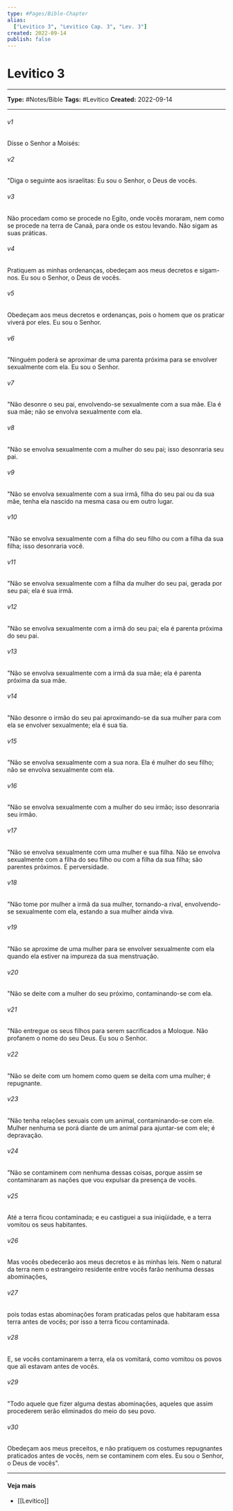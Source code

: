 ```yaml
---
type: #Pages/Bible-Chapter
alias:
  ["Levitico 3", "Levitico Cap. 3", "Lev. 3"]
created: 2022-09-14
publish: false
---
```


# Levitico 3

---

**Type:** #Notes/Bible
**Tags:** #Levitico
**Created:** 2022-09-14

---

###### v1
Disse o Senhor a Moisés:
###### v2
"Diga o seguinte aos israelitas: Eu sou o Senhor, o Deus de vocês.
###### v3
Não procedam como se procede no Egito, onde vocês moraram, nem como se procede na terra de Canaã, para onde os estou levando. Não sigam as suas práticas.
###### v4
Pratiquem as minhas ordenanças, obedeçam aos meus decretos e sigam-nos. Eu sou o Senhor, o Deus de vocês.
###### v5
Obedeçam aos meus decretos e ordenanças, pois o homem que os praticar viverá por eles. Eu sou o Senhor.
###### v6
"Ninguém poderá se aproximar de uma parenta próxima para se envolver sexualmente com ela. Eu sou o Senhor.
###### v7
"Não desonre o seu pai, envolvendo-se sexualmente com a sua mãe. Ela é sua mãe; não se envolva sexualmente com ela.
###### v8
"Não se envolva sexualmente com a mulher do seu pai; isso desonraria seu pai.
###### v9
"Não se envolva sexualmente com a sua irmã, filha do seu pai ou da sua mãe, tenha ela nascido na mesma casa ou em outro lugar.
###### v10
"Não se envolva sexualmente com a filha do seu filho ou com a filha da sua filha; isso desonraria você.
###### v11
"Não se envolva sexualmente com a filha da mulher do seu pai, gerada por seu pai; ela é sua irmã.
###### v12
"Não se envolva sexualmente com a irmã do seu pai; ela é parenta próxima do seu pai.
###### v13
"Não se envolva sexualmente com a irmã da sua mãe; ela é parenta próxima da sua mãe.
###### v14
"Não desonre o irmão do seu pai aproximando-se da sua mulher para com ela se envolver sexualmente; ela é sua tia.
###### v15
"Não se envolva sexualmente com a sua nora. Ela é mulher do seu filho; não se envolva sexualmente com ela.
###### v16
"Não se envolva sexualmente com a mulher do seu irmão; isso desonraria seu irmão.
###### v17
"Não se envolva sexualmente com uma mulher e sua filha. Não se envolva sexualmente com a filha do seu filho ou com a filha da sua filha; são parentes próximos. É perversidade.
###### v18
"Não tome por mulher a irmã da sua mulher, tornando-a rival, envolvendo-se sexualmente com ela, estando a sua mulher ainda viva.
###### v19
"Não se aproxime de uma mulher para se envolver sexualmente com ela quando ela estiver na impureza da sua menstruação.
###### v20
"Não se deite com a mulher do seu próximo, contaminando-se com ela.
###### v21
"Não entregue os seus filhos para serem sacrificados a Moloque. Não profanem o nome do seu Deus. Eu sou o Senhor.
###### v22
"Não se deite com um homem como quem se deita com uma mulher; é repugnante.
###### v23
"Não tenha relações sexuais com um animal, contaminando-se com ele. Mulher nenhuma se porá diante de um animal para ajuntar-se com ele; é depravação.
###### v24
"Não se contaminem com nenhuma dessas coisas, porque assim se contaminaram as nações que vou expulsar da presença de vocês.
###### v25
Até a terra ficou contaminada; e eu castiguei a sua iniqüidade, e a terra vomitou os seus habitantes.
###### v26
Mas vocês obedecerão aos meus decretos e às minhas leis. Nem o natural da terra nem o estrangeiro residente entre vocês farão nenhuma dessas abominações,
###### v27
pois todas estas abominações foram praticadas pelos que habitaram essa terra antes de vocês; por isso a terra ficou contaminada.
###### v28
E, se vocês contaminarem a terra, ela os vomitará, como vomitou os povos que ali estavam antes de vocês.
###### v29
"Todo aquele que fizer alguma destas abominações, aqueles que assim procederem serão eliminados do meio do seu povo.
###### v30
Obedeçam aos meus preceitos, e não pratiquem os costumes repugnantes praticados antes de vocês, nem se contaminem com eles. Eu sou o Senhor, o Deus de vocês".


---

#### Veja mais

- [[Levitico]]
